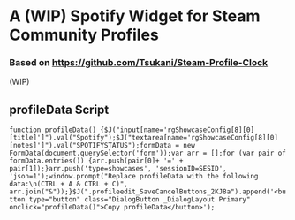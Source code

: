 # A (WIP) Spotify Widget for Steam Community Profiles
### Based on https://github.com/Tsukani/Steam-Profile-Clock
(WIP)
## profileData Script
`function profileData() {$J("input[name='rgShowcaseConfig[8][0][title]']").val("Spotify");$J("textarea[name='rgShowcaseConfig[8][0][notes]']").val("SPOTIFYSTATUS");formData = new FormData(document.querySelector('form'));var arr = [];for (var pair of formData.entries()) {arr.push(pair[0]+ '=' + pair[1]);}arr.push('type=showcases', 'sessionID=SESID', 'json=1');window.prompt("Replace profileData with the following data:\n(CTRL + A & CTRL + C)", arr.join("&"));}$J(".profileedit_SaveCancelButtons_2KJ8a").append('<button type="button" class="DialogButton _DialogLayout Primary" onclick="profileData()">Copy profileData</button>');`
